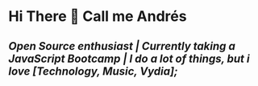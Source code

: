 # Hi There :wave: Call me Andrés
## _Open Source enthusiast | Currently taking a JavaScript Bootcamp | I do a lot of things, but i love [Technology, Music, Vydia];_
